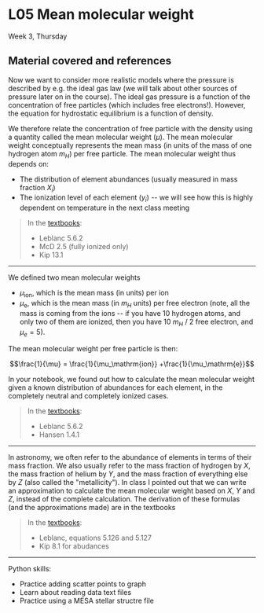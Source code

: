 # L05 Mean molecular weight

Week 3, Thursday



## Material covered and references

Now we want to consider more realistic models where the pressure is described by e.g. the ideal gas law (we will talk about other sources of pressure later on in the course). The ideal gas pressure is a function of the concentration of free particles (which includes free electrons!). However, the equation for hydrostatic equilibrium is a function of density.

We therefore relate the concentration of free particle with the density using a quantity called the mean molecular weight ($\mu$). The mean molecular weight conceptually represents the mean mass (in units of the mass of one hydrogen atom $m_H$) per free particle. The mean molecular weight thus depends on:

* The distribution of element abundances (usually measured in mass fraction $X_i$)
* The ionization level of each element ($y_i$) -- we will see how this is highly dependent on temperature in the next class meeting

> In the [textbooks](../textbooks.md):
> 
>* Leblanc 5.6.2 
>* McD 2.5 (fully ionized only)
>* Kip 13.1

---

We defined two mean molecular weights

* $\mu_\mathrm{ion}$, which is the mean mass (in  units) per ion 
* $\mu_\mathrm{e}$, which is the mean mass (in $m_H$ units) per free electron (note, all the mass is coming from the ions -- if you have 10 hydrogen atoms, and only two of them are ionized, then you have 10 $m_H$ / 2 free electron, and $\mu_e=5$).

The mean molecular weight per free particle is then:

$$\frac{1}{\mu} = \frac{1}{\mu_\mathrm{ion}} +\frac{1}{\mu_\mathrm{e}}$$

In your notebook, we found out how to calculate the mean molecular weight given a known distribution of abundances for each element, in the completely neutral and completely ionized cases. 

> In the [textbooks](../textbooks.md):
> 
>* Leblanc 5.6.2
>* Hansen 1.4.1
 
---

In astronomy, we often refer to the abundance of elements in terms of their mass fraction. We also usually refer to the mass fraction of hydrogen by $X$, the mass fraction of helium by $Y$, and the mass fraction of everything else by $Z$ (also called the "metallicity"). In class I pointed out that we can write an approximation to calculate the mean molecular weight based on $X$, $Y$ and $Z$, instead of the complete calculation. The derivation of these formulas (and the approximations made) are in the textbooks

> In the [textbooks](../textbooks.md):
> 
>* Leblanc, equations 5.126 and 5.127
>* Kip 8.1 for abudances
 
---

Python skills:

* Practice adding scatter points to graph
* Learn about reading data text files
* Practice using a MESA stellar structre file


